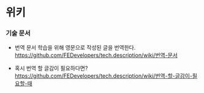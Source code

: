 # 위키

### 기술 문서

- 번역 문서
학습을 위해 영문으로 작성된 글을 번역한다.<br>
https://github.com/FEDevelopers/tech.description/wiki/번역-문서<br>

- 혹시 번역 할 글감이 필요하다면?<br>
https://github.com/FEDevelopers/tech.description/wiki/번역-할-글감이-필요할-때